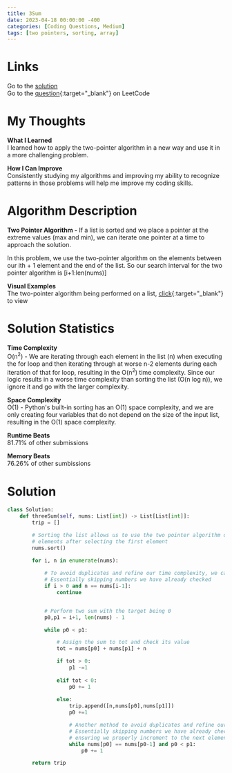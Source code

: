 ```yaml
---
title: 3Sum
date: 2023-04-18 00:00:00 -400
categories: [Coding Questions, Medium]
tags: [two pointers, sorting, array]
---
```


# Links  

Go to the [solution](#solution)  
Go to the [question](https://leetcode.com/problems/3sum/){:target="_blank"} on LeetCode  

# My Thoughts  

**What I Learned**  
I learned how to apply the two-pointer algorithm in a new way and use it in a more challenging problem.

**How I Can Improve**  
Consistently studying my algorithms and improving my ability to recognize patterns in those problems will help me improve my coding skills.

# Algorithm Description

**Two Pointer Algorithm -** If a list is sorted and we place a pointer at the extreme values (max and min), we can iterate one pointer at a time to approach the solution. 

In this problem, we use the two-pointer algorithm on the elements between our ith + 1 element and the end of the list. So our search interval for the two pointer algorithm is [i+1:len(nums)]

**Visual Examples**  
The two-pointer algorithm being performed on a list, [click](https://usblog.teamblind.com/wp-content/uploads/2022/06/Two-Pointers-Coding-Interview-Problem.png){:target="_blank"} to view  

# Solution Statistics  

**Time Complexity**  
O(n<sup>2</sup>) - We are iterating through each element in the list (n) when executing the for loop and then iterating through at worse n-2 elements during each iteration of that for loop, resulting in the O(n<sup>2</sup>) time complexity. 
Since our logic results in a worse time complexity than sorting the list (O(n log n)), we ignore it and go with the larger complexity.

**Space Complexity**  
O(1) - Python's built-in sorting has an O(1) space complexity, and we are only creating four variables that do not depend on the size of the input list, resulting in the O(1) space complexity.

**Runtime Beats**  
81.71% of other submissions  

**Memory Beats**  
76.26% of other sumbissions  

# Solution  

```python
class Solution:
    def threeSum(self, nums: List[int]) -> List[List[int]]:
        trip = []

        # Sorting the list allows us to use the two pointer algorithm on the remaining 
        # elements after selecting the first element
        nums.sort()
        
        for i, n in enumerate(nums):

            # To avoid duplicates and refine our time complexity, we can check these conditions
            # Essentially skipping numbers we have already checked
            if i > 0 and n == nums[i-1]:
                continue


            # Perform two sum with the target being 0
            p0,p1 = i+1, len(nums) - 1

            while p0 < p1:

                # Assign the sum to tot and check its value
                tot = nums[p0] + nums[p1] + n

                if tot > 0:
                    p1 -=1
                
                elif tot < 0:
                    p0 += 1
                
                else:
                    trip.append([n,nums[p0],nums[p1]])
                    p0 +=1

                    # Another method to avoid duplicates and refine our time complexity
                    # Essentially skipping numbers we have already checked and
                    # ensuring we properly increment to the next element
                    while nums[p0] == nums[p0-1] and p0 < p1:
                        p0 += 1

        return trip
```